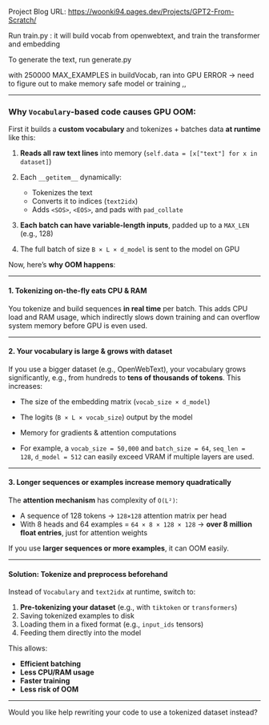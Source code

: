 Project Blog URL: https://woonki94.pages.dev/Projects/GPT2-From-Scratch/

Run train.py : it will build vocab from openwebtext, and train the transformer and embedding

To generate the text, run generate.py



with 250000 MAX_EXAMPLES in buildVocab, ran into GPU ERROR -> need to figure out to make memory safe model or training ,,


---

### Why `Vocabulary`-based code causes **GPU OOM**:

First it builds a **custom vocabulary** and tokenizes + batches data **at runtime** like this:

1. **Reads all raw text lines** into memory (`self.data = [x["text"] for x in dataset]`)
2. Each `__getitem__` dynamically:

   * Tokenizes the text
   * Converts it to indices (`text2idx`)
   * Adds `<SOS>`, `<EOS>`, and pads with `pad_collate`
3. **Each batch can have variable-length inputs**, padded up to a `MAX_LEN` (e.g., 128)
4. The full batch of size `B × L × d_model` is sent to the model on GPU

Now, here’s **why OOM happens**:

---

#### 1. Tokenizing on-the-fly eats CPU & RAM

You tokenize and build sequences **in real time** per batch. This adds CPU load and RAM usage, which indirectly slows down training and can overflow system memory before GPU is even used.

---

#### 2. Your vocabulary is large & grows with dataset

If you use a bigger dataset (e.g., OpenWebText), your vocabulary grows significantly, e.g., from hundreds to **tens of thousands of tokens**. This increases:

* The size of the embedding matrix (`vocab_size × d_model`)
* The logits (`B × L × vocab_size`) output by the model
* Memory for gradients & attention computations
 
* For example, a `vocab_size = 50,000` and `batch_size = 64`, `seq_len = 128`, `d_model = 512` can easily exceed VRAM if multiple layers are used.

---

#### 3. Longer sequences or examples increase memory quadratically

The **attention mechanism** has complexity of `O(L²)`:

* A sequence of 128 tokens → `128×128` attention matrix per head
* With 8 heads and 64 examples = `64 × 8 × 128 × 128` → **over 8 million float entries**, just for attention weights

If you use **larger sequences or more examples**, it can OOM easily.

---

#### Solution: Tokenize and preprocess beforehand

Instead of `Vocabulary` and `text2idx` at runtime, switch to:

1. **Pre-tokenizing your dataset** (e.g., with `tiktoken` or `transformers`)
2. Saving tokenized examples to disk
3. Loading them in a fixed format (e.g., `input_ids` tensors)
4. Feeding them directly into the model

This allows:

* **Efficient batching**
* **Less CPU/RAM usage**
* **Faster training**
* **Less risk of OOM**

---

Would you like help rewriting your code to use a tokenized dataset instead?
